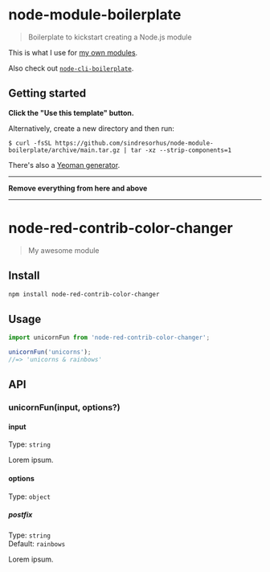 # node-module-boilerplate

> Boilerplate to kickstart creating a Node.js module

This is what I use for [my own modules](https://www.npmjs.com/~sindresorhus).

Also check out [`node-cli-boilerplate`](https://github.com/sindresorhus/node-cli-boilerplate).

## Getting started

**Click the "Use this template" button.**

Alternatively, create a new directory and then run:

```
$ curl -fsSL https://github.com/sindresorhus/node-module-boilerplate/archive/main.tar.gz | tar -xz --strip-components=1
```

There's also a [Yeoman generator](https://github.com/sindresorhus/generator-nm).

---

**Remove everything from here and above**

---

# node-red-contrib-color-changer

> My awesome module

## Install

```sh
npm install node-red-contrib-color-changer
```

## Usage

```js
import unicornFun from 'node-red-contrib-color-changer';

unicornFun('unicorns');
//=> 'unicorns & rainbows'
```

## API

### unicornFun(input, options?)

#### input

Type: `string`

Lorem ipsum.

#### options

Type: `object`

##### postfix

Type: `string`\
Default: `rainbows`

Lorem ipsum.
